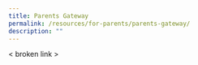 ```yaml
---
title: Parents Gateway
permalink: /resources/for-parents/parents-gateway/
description: ""
---
```


< broken link >